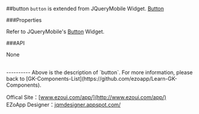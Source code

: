 ##button
`button` is extended from JQueryMobile Widget. [Button][1]

###Properties

Refer to JQueryMobile's [Button][2] Widget.

###API

None

<br/>
----------
Above is the description of `button`. For more information, please back to [GK-Components-List](https://github.com/ezoapp/Learn-GK-Components).

Offical Site：[www.ezoui.com/app/](http://www.ezoui.com/app/)  
EZoApp Designer：[jqmdesigner.appspot.com/](http://jqmdesigner.appspot.com/)  




  [1]: http://api.jquerymobile.com/button/
  [2]: http://api.jquerymobile.com/button/
